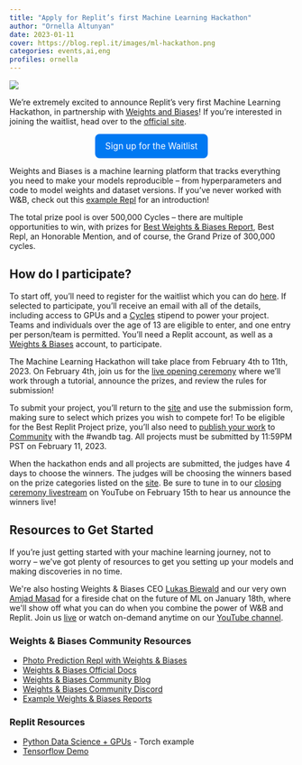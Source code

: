 ```yaml
---
title: "Apply for Replit’s first Machine Learning Hackathon"
author: "Ornella Altunyan"
date: 2023-01-11
cover: https://blog.repl.it/images/ml-hackathon.png
categories: events,ai,eng
profiles: ornella
---
```


![](https://blog.repl.it/images/ml-hackathon.png)


We’re extremely excited to announce Replit’s very first Machine Learning Hackathon, in partnership with [Weights and Biases](https://wandb.ai/site)! If you’re interested in joining the waitlist, head over to the [official site](https://machine-learning-hackathon.replit-community.repl.co/). 

<div style="display: flex; justify-content: center;">
      <a class="cta-btn" href="https://machine-learning-hackathon.replit-community.repl.co/" target="_blank"
        style="display: flex;
        flex-direction: row;
        color: #fff;
        background-color: #0079F2;
        padding: 12px 18px;
        width: fit-content;
        border-radius: 8px;
        justify-content: center;
        align-items: center;
        transition-duration: 0.1s;
        text-decoration: none;
        font-size: 1.1em;">Sign up for the Waitlist</a>
</div>

Weights and Biases is a machine learning platform that tracks everything you need to make your models reproducible – from hyperparameters and code to model weights and dataset versions. If you’ve never worked with W&B, check out this [example Repl](https://replit.com/@wandb) for an introduction!

The total prize pool is over 500,000 Cycles – there are multiple opportunities to win, with prizes for [Best Weights & Biases Report](https://wandb.ai/wandb/intro/reports/Some-of-our-Favorite-Reports--VmlldzozMTAzNjQ3), Best Repl, an Honorable Mention, and of course, the Grand Prize of 300,000 cycles. 


## How do I participate?

To start off, you’ll need to register for the waitlist which you can do [here](https://machine-learning-hackathon.replit-community.repl.co/). If selected to participate, you’ll receive an email with all of the details, including access to GPUs and a [Cycles](https://docs.replit.com/cycles/about-cycles) stipend to power your project. Teams and individuals over the age of 13 are eligible to enter, and one entry per person/team is permitted. You’ll need a Replit account, as well as a [Weights & Biases](https://wandb.ai/site) account, to participate. 

The Machine Learning Hackathon will take place from February 4th to 11th, 2023. On February 4th, join us for the [live opening ceremony](https://www.youtube.com/live/4-yfJgKyCp4?feature=share) where we’ll work through a tutorial, announce the prizes, and review the rules for submission!

To submit your project, you’ll return to the [site](https://machine-learning-hackathon.replit-community.repl.co/) and use the submission form, making sure to select which prizes you wish to compete for! To be eligible for the Best Replit Project prize, you’ll also need to [publish your work](https://docs.replit.com/hosting/sharing-your-repl) to [Community](https://replit.com/community/all) with the #wandb tag. All projects must be submitted by 11:59PM PST on February 11, 2023.

When the hackathon ends and all projects are submitted, the judges have 4 days to choose the winners. The judges will be choosing the winners based on the prize categories listed on the [site](https://machine-learning-hackathon.replit-community.repl.co/). Be sure to tune in to our [closing ceremony livestream](https://www.youtube.com/watch?v=-BP4J1Gno2A) on YouTube on February 15th to hear us announce the winners live!


## Resources to Get Started 

If you’re just getting started with your machine learning journey, not to worry – we’ve got plenty of resources to get you setting up your models and making discoveries in no time. 

We're also hosting Weights & Biases CEO [Lukas Biewald](https://twitter.com/l2k) and our very own [Amjad Masad](https://twitter.com/amasad) for a fireside chat on the future of ML on January 18th, where we'll show off what you can do when you combine the power of W&B and Replit. Join us [live](https://www.youtube.com/watch?v=pFsj9V6-1NE) or watch on-demand anytime on our [YouTube channel](https://www.youtube.com/@replit). 

### Weights & Biases Community Resources
* [Photo Prediction Repl with Weights & Biases](https://replit.com/@wandb/Photo-Prediction-App)
* [Weights & Biases Official Docs](https://docs.wandb.ai/)
* [Weights & Biases Community Blog](https://wandb.ai/fully-connected?utm_source=fully_connected&utm_medium=blog&utm_campaign=FC_home&utm_content=Replit) 
* [Weights & Biases Community Discord](https://wandb.me/discord)
* [Example Weights & Biases Reports](https://wandb.ai/wandb/intro/reports/A-Few-of-Our-Favorite-W-B-Reports--VmlldzozMTAzNjQ3)

### Replit Resources
- [Python Data Science + GPUs](https://replit.com/@mattiselin/Python-Data-Science-GPU-Enabled) - Torch example
- [Tensorflow Demo](https://replit.com/@tobyho/TensorflowGPU)


